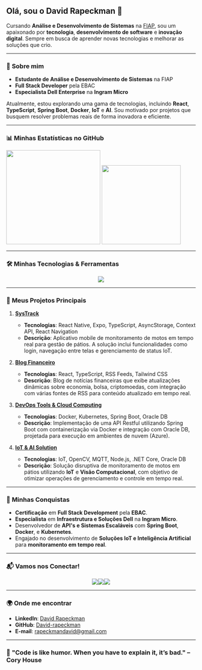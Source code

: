 ## Olá, sou o David Rapeckman 👋

Cursando **Análise e Desenvolvimento de Sistemas** na [FIAP](https://www.fiap.com.br/), sou um apaixonado por **tecnologia**, **desenvolvimento de software** e **inovação digital**. Sempre em busca de aprender novas tecnologias e melhorar as soluções que crio.

---

### 💼 **Sobre mim**

- **Estudante de Análise e Desenvolvimento de Sistemas** na FIAP
- **Full Stack Developer** pela EBAC
- **Especialista Dell Enterprise** na **Ingram Micro**

Atualmente, estou explorando uma gama de tecnologias, incluindo **React**, **TypeScript**, **Spring Boot**, **Docker**, **IoT** e **AI**. Sou motivado por projetos que busquem resolver problemas reais de forma inovadora e eficiente.

---

### 📊 **Minhas Estatísticas no GitHub**

<div>
  <img height="250em" src="https://github-readme-stats.vercel.app/api?username=David-rapeckman&theme=tokyonight&show_icons=true&count_private=true&hide_title=true&hide_border=true">
  <img height="210em" src="https://github-readme-stats.vercel.app/api/top-langs/?username=David-rapeckman&theme=tokyonight&langs_count=8&layout=compact&hide_title=true&hide_border=true">
</div>

---

### 🛠 **Minhas Tecnologias & Ferramentas**

<p align="center">
  <a href="https://skillicons.dev">
    <img src="https://skillicons.dev/icons?i=react,typescript,python,java,spring,docker,kubernetes,mongodb,postgresql,graphql,html,css,tailwind,aws" />
  </a>
</p>

---

### 🚀 **Meus Projetos Principais**

1. **[SysTrack](https://github.com/David-rapeckman/SysTrack)**
   - **Tecnologias**: React Native, Expo, TypeScript, AsyncStorage, Context API, React Navigation
   - **Descrição**: Aplicativo mobile de monitoramento de motos em tempo real para gestão de pátios. A solução inclui funcionalidades como login, navegação entre telas e gerenciamento de status IoT.

2. **[Blog Financeiro](https://github.com/David-rapeckman/financial-blog)**
   - **Tecnologias**: React, TypeScript, RSS Feeds, Tailwind CSS
   - **Descrição**: Blog de notícias financeiras que exibe atualizações dinâmicas sobre economia, bolsa, criptomoedas, com integração com várias fontes de RSS para conteúdo atualizado em tempo real.

3. **[DevOps Tools & Cloud Computing](https://github.com/David-rapeckman/devops-cloud-computing)**
   - **Tecnologias**: Docker, Kubernetes, Spring Boot, Oracle DB
   - **Descrição**: Implementação de uma API Restful utilizando Spring Boot com containerização via Docker e integração com Oracle DB, projetada para execução em ambientes de nuvem (Azure).

4. **[IoT & AI Solution](https://github.com/David-rapeckman/iot-ai-disruptive-architectures)**
   - **Tecnologias**: IoT, OpenCV, MQTT, Node.js, .NET Core, Oracle DB
   - **Descrição**: Solução disruptiva de monitoramento de motos em pátios utilizando **IoT** e **Visão Computacional**, com objetivo de otimizar operações de gerenciamento e controle em tempo real.

---

### 🎯 **Minhas Conquistas**

- **Certificação** em **Full Stack Development** pela **EBAC**.
- **Especialista** em **Infraestrutura e Soluções Dell** na **Ingram Micro**.
- Desenvolvedor de **API's e Sistemas Escaláveis** com **Spring Boot**, **Docker**, e **Kubernetes**.
- Engajado no desenvolvimento de **Soluções IoT e Inteligência Artificial** para **monitoramento em tempo real**.

---

### 📬 **Vamos nos Conectar!**

<div style="display: flex; justify-content: center;">
  <a href="https://www.linkedin.com/in/davidrapeckman/" target="_blank">
    <img src="https://img.shields.io/badge/LinkedIn-0077B5?style=for-the-badge&logo=linkedin&logoColor=white" />
  </a>
  <a href="mailto:rapeckmandavid@gmail.com" target="_blank">
    <img src="https://img.shields.io/badge/Gmail-D14836?style=for-the-badge&logo=gmail&logoColor=white" />
  </a>
  <a href="https://github.com/David-rapeckman" target="_blank">
    <img src="https://img.shields.io/badge/GitHub-181717?style=for-the-badge&logo=github&logoColor=white" />
  </a>
</div>

---

### 🌍 **Onde me encontrar**

- **LinkedIn**: [David Rapeckman](https://www.linkedin.com/in/davidrapeckman)
- **GitHub**: [David-rapeckman](https://github.com/David-rapeckman)
- **E-mail**: rapeckmandavid@gmail.com

---

### 🧠 **"Code is like humor. When you have to explain it, it’s bad." – Cory House**
